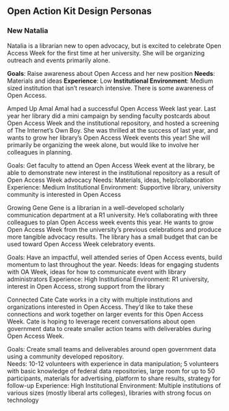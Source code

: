 ## Open Action Kit Design Personas


### New Natalia
Natalia is a librarian new to open advocacy, but is excited to celebrate Open Access Week for the first time at her university. She will be organizing outreach and events primarily alone. 

**Goals**: Raise awareness about Open Access and her new position
**Needs**: Materials and ideas 
**Experience**: Low
**Institutional Environment**: Medium sized institution that isn’t research intensive. There is some awareness of Open Access.

Amped Up Amal
Amal had a successful Open Access Week last year. Last year her library did a mini campaign by sending faculty postcards about Open Access Week and the institutional repository, and hosted a screening of The Internet’s Own Boy. She was thrilled at the success of last year, and wants to grow her library’s Open Access Week events this year! She will primarily be organizing the week alone, but would like to involve her colleagues in planning. 

Goals: Get faculty to attend an Open Access Week event at the library, be able to demonstrate new interest in the institutional repository as a result of Open Access Week advocacy
Needs: Materials, ideas, help/collaboration
Experience: Medium
Institutional Environment: Supportive library, university community is interested in Open Access


Growing Gene
Gene is a librarian in a well-developed scholarly communication department at a R1 university. He’s collaborating with three colleagues to plan Open Access week events this year. He wants to grow Open Access Week from the university’s previous celebrations and produce more tangible advocacy results. The library has a small budget that can be used toward Open Access Week celebratory events.

Goals: Have an impactful, well attended series of Open Access events, build momentum to last throughout the year.
Needs: Ideas for engaging students with OA Week, ideas for how to communicate event with library administrators 
Experience: High
Institutional Environment: R1 university, interest in Open Access, strong support from the library


Connected Cate
Cate works in a city with multiple institutions and organizations interested in Open Access. They’d like to take these connections and work together on larger events for this Open Access Week. Cate is hoping to leverage recent conversations about open government data to create smaller action teams with deliverables during Open Access Week.

Goals: Create small teams and deliverables around open government data using a community developed repository.  
Needs: 10-12 volunteers with experience in data manipulation; 5 volunteers with basic knowledge of federal data repositories,  large room for up to 50 participants, materials for advertising, platform to share results, strategy for follow-up
Experience: High
Institutional Environment: Multiple institutions of various sizes (mostly liberal arts colleges), libraries with strong focus on technology 
